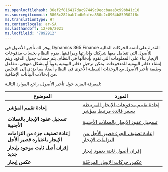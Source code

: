 ```yaml
---
ms.openlocfilehash: 36ef2f816417dac97449c9eccbaaa3c99bb41c10
ms.sourcegitcommit: 5808c282bab7adb0afea850c2c8964b859502f8c
ms.translationtype: HT
ms.contentlocale: ar-SA
ms.lasthandoff: 12/06/2021
ms.locfileid: "7892912"
---
```

يوفر لك تأجير الأصول في Dynamics 365 Finance القدرة على أتمتة الحركات المالية للأصول التي تتعامل معها شركتك وإدارتها ومراقبتها. يقوم النظام بحساب مدفوعات الإيجار بناء على المعلومات التي تقوم بإدخالها في النظام. يتم حساب جدول الدفع، ويتم إنشاء دفاتر اليومية للمدفوعات. يمكن ترحيل دفاتر اليومية يدوياً أو بشكل منهجي. تتفاعل وظيفة تأجير الأصول مع الوحدات النمطية الأخرى في النظام أيضاً، مما يؤدي إلى التخلص من إدخالات البيانات الإضافية.

لمعرفة المزيد حول تأجير الأصول، راجع الموارد التالية:

| **الموضوع**  | المورد |
| ------------- | ------------- |
| **إعادة تقييم المؤشر**   | [إعادة تقييم مدفوعات الإيجار المرتبطة بسعر فائدة مرتبط بمؤشر](/dynamics365/finance/asset-leasing/revalue-payments-tied-2-index-rate/?azure-portal=true) |
| **تسجيل عقود الإيجار بالعملات الأجنبية** |[تسجيل عقود الإيجار بالعملات الأجنبية](/dynamics365/finance/asset-leasing/record-leases-foreign-currency/?azure-portal=true)|  
| **إعادة تصنيف جزء من التزامات الإيجار باعتباره قصير الأجل** | [إعادة تصنيف الجزء قصير الأجل من التزامات الإيجار](/dynamics365/finance/asset-leasing/reclassify-st-lease-liability/?azure-portal=true)| 
|**إقران أصل ثابت موجود بإيجار جديد** |  [إقران أصول ثابتة بعقود إيجار](//dynamics365/finance/asset-leasing/associate-lease-with-fixed-asset/?azure-portal=true) |
| **عكس إيجار** |[عكس حركات الإيجار المرحّلة]( /dynamics365/finance/asset-leasing/reverse-posted-lease-trans/?azure-portal=true) |


